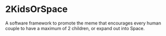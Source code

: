 2KidsOrSpace
============

A software framework to promote the meme that encourages every human couple to have a maximum of 2 children, or expand out into Space.
